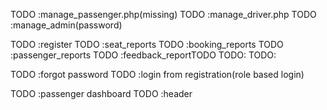 

TODO :manage_passenger.php(missing)
TODO :manage_driver.php
TODO :manage_admin(password) 

TODO :register
TODO :seat_reports
TODO :booking_reports
TODO :passenger_reports
TODO :feedback_reportTODO 
TODO: 
TODO: 

TODO :forgot password
TODO :login from registration(role based login)

TODO :passenger dashboard
TODO :header